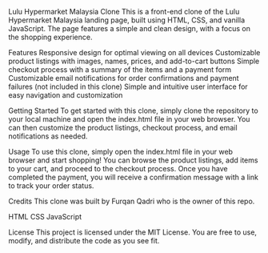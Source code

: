 Lulu Hypermarket Malaysia Clone
This is a front-end clone of the Lulu Hypermarket Malaysia landing page, built using HTML, CSS, and vanilla JavaScript. The page features a simple and clean design, with a focus on the shopping experience.

Features
Responsive design for optimal viewing on all devices
Customizable product listings with images, names, prices, and add-to-cart buttons
Simple checkout process with a summary of the items and a payment form
Customizable email notifications for order confirmations and payment failures (not included in this clone)
Simple and intuitive user interface for easy navigation and customization

Getting Started
To get started with this clone, simply clone the repository to your local machine and open the index.html file in your web browser. You can then customize the product listings, checkout process, and email notifications as needed.

Usage
To use this clone, simply open the index.html file in your web browser and start shopping! You can browse the product listings, add items to your cart, and proceed to the checkout process. Once you have completed the payment, you will receive a confirmation message with a link to track your order status.

Credits
This clone was built by Furqan Qadri who is the owner of this repo.

HTML
CSS
JavaScript

License
This project is licensed under the MIT License. You are free to use, modify, and distribute the code as you see fit.